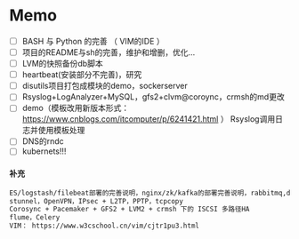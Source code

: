 
# Memo

- [ ] BASH 与 Python 的完善 （ VIM的IDE ）
- [ ] 项目的README与sh的完善，维护和增删，优化...
- [ ] LVM的快照备份db脚本
- [ ] heartbeat(安装部分不完善)，研究
- [ ] disutils项目打包成模块的demo，sockerserver
- [ ] Rsyslog+LogAnalyzer+MySQL，gfs2+clvm@coroync，crmsh的md更改
- [ ] demo（模板改用新版本形式：https://www.cnblogs.com/itcomputer/p/6241421.html ） Rsyslog调用日志并使用模板处理
- [ ] DNS的rndc
- [ ] kubernets!!!

#### 补充
```txt
ES/logstash/filebeat部署的完善说明，nginx/zk/kafka的部署完善说明，rabbitmq,dubbo,ceph,kubernetes
stunnel，OpenVPN，IPsec + L2TP，PPTP，tcpcopy
Corosync + Pacemaker + GFS2 + LVM2 + crmsh 下的 ISCSI 多路径HA
flume，Celery
VIM： https://www.w3cschool.cn/vim/cjtr1pu3.html
```
